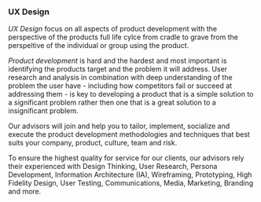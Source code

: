 ### UX Design

*UX Design* focus on all aspects of product development with the perspective of the products full life cylce from cradle to grave from the perspeltive of the individual or group using the product. 

*Product development* is hard and the hardest and most important is identifying the products target and the problem it will address. User research and analysis in combination with deep understanding of the problem the user have - including how competitors fail or succeed at addressing them - is key to developing a product that is a simple solution to a significant problem rather then one that is a great solution to a insignificant problem.

Our advisors will join and help you to tailor, implement, socialize and execute the product development methodologies and techniques that best suits your company, product, culture, team and risk.

To ensure the highest quality for service for our clients, our advisors rely their experienced with Design Thinking, User Research, Persona Development, Information Architecture (IA), Wireframing, Prototyping, High Fidelity Design, User Testing, Communications, Media, Marketing, Branding and more.